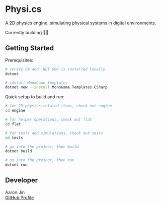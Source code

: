 # Physi.cs

A 2D physics engine, simulating physical systems in digital environments.

Currently building 👷‍♂️

## Getting Started

Prerequisites:

```bash
# verify C# and .NET SDK is installed locally
dotnet

# install MonoGame templates
dotnet new --install MonoGame.Templates.CSharp
```

Quick setup to build and run:

```bash
# for 2D physics-related items, check out engine
cd engine

# for helper operations, check out flat
cd flat

# for tests and simulations, check out tests
cd tests

# go into the project, then build
dotnet build

# go into the project, then run
dotnet run
```

## Developer

Aaron Jin  
[GitHub Profile](https://github.com/aaronkjin)
